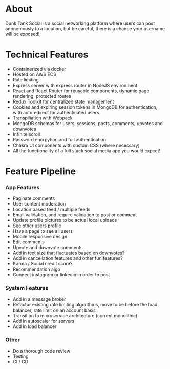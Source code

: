 # About

Dunk Tank Social is a social networking platform where users can post anonomously to a location, but be careful, there is a chance your username will be exposed!

# Technical Features
- Containerized via docker
- Hosted on AWS ECS
- Rate limiting
- Express server with express router in NodeJS environment
- React and React Router for reusable components, dynamic page rendering, protected routes
- Redux Toolkit for centralized state management
- Cookies and expiring session tokens in MongoDB for authentication, with autoredirect for authenticated users
- Transpiliation with Webpack
- MongoDB schemas for users, sessions, posts, comments, upvotes and downvotes
- Infinite scroll
- Password encrpytion and full authentication
- Chakra UI components with custom CSS (where necessary)
- All the functionality of a full stack social media app you would expect!

# Feature Pipeline

### App Features
- Paginate comments
- User content moderation
- Location based feed / multiple feeds
- Email validation, and require validation to post or comment
- Update profile pictures to be actual local uploads
- See other users profile
- Have a page to see all users
- Mobile responsive design
- Edit comments
- Upvote and downvote comments
- Add in text size that fluctuates based on downvotes?
- Add in cancellation features and other fun features?
- Karma / Social credit score? 
- Recommendation algo
- Connect instagram or linkedin in order to post

### System Features
- Add in a message broker
- Refactor existing rate limiting algorithms, move to be before the load balancer, rate limit on an account basis
- Transition to microservice architecture (current monolithic)
- Add in autoscaler for servers
- Add in load balancer


### Other
- Do a thorough code review
- Testing
- CI / CD
